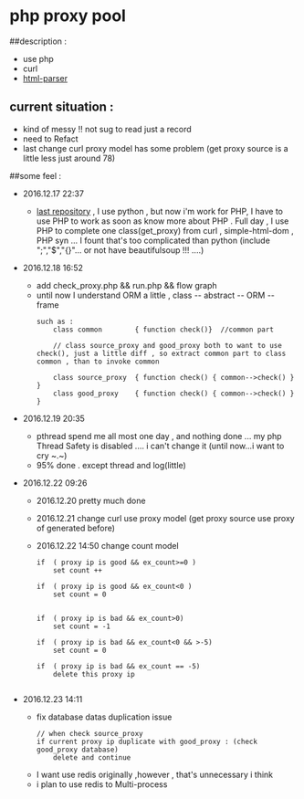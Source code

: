 # php proxy pool

##description :
- use php
- curl
- [html-parser](https://github.com/bupt1987/html-parser/blob/master/README.md)


## current situation :
- kind of messy !! not sug to read just a record
- need to Refact
- last change curl proxy model has some problem (get proxy source is a little less just around 78)

##some feel :

- 2016.12.17 22:37
    - [last repository](https://github.com/NominationP/py_proxy) , I use python , but now i'm work for PHP, I have to use PHP to work as soon as know more about PHP . Full day , I use PHP to complete one class(get_proxy) from curl , simple-html-dom , PHP syn ... I fount that's too complicated than python (include ";","$","{}"... or not have beautifulsoup !!! ....)
- 2016.12.18 16:52
    - add check_proxy.php && run.php && flow graph
    - until now I understand ORM a little , class -- abstract -- ORM -- frame
        ```
        such as :
            class common        { function check()}  //common part

            // class source_proxy and good_proxy both to want to use check(), just a little diff , so extract common part to class common , than to invoke common

            class source_proxy  { function check() { common-->check() } }
            class good_proxy    { function check() { common-->check() } }
        ```

- 2016.12.19 20:35
    - pthread spend me all most one day , and nothing done ... my php Thread Safety is disabled .... i can't change it (until now...i want to cry ~.~)
    - 95% done . except thread and log(little)

- 2016.12.22 09:26
    - 2016.12.20 pretty much done
    - 2016.12.21 change curl use proxy model (get proxy source use proxy of generated before)
    - 2016.12.22 14:50 change count model

        ```
        if  ( proxy ip is good && ex_count>=0 )
            set count ++

        if  ( proxy ip is good && ex_count<0 )
            set count = 0


        if  ( proxy ip is bad && ex_count>0)
            set count = -1

        if  ( proxy ip is bad && ex_count<0 && >-5)
            set count = 0

        if  ( proxy ip is bad && ex_count == -5)
            delete this proxy ip


        ```
- 2016.12.23 14:11

    - fix database datas duplication issue
        ```
        // when check source_proxy
        if current proxy ip duplicate with good_proxy : (check good_proxy database)
            delete and continue
        ```
    - I want use redis originally ,however ,  that's unnecessary i think
    - i plan to use redis to Multi-process

